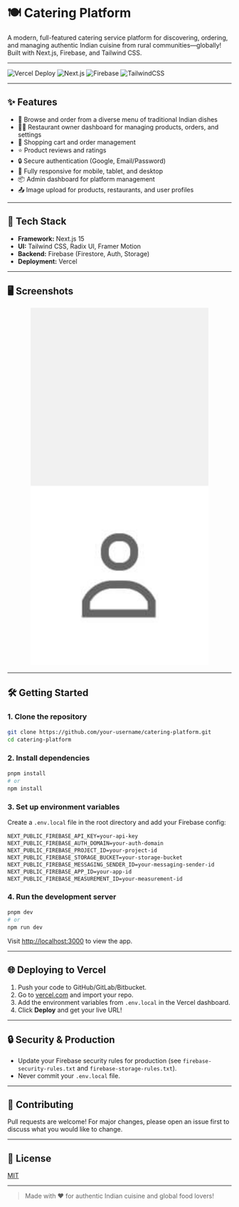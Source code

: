 # 🍽️ Catering Platform

A modern, full-featured catering service platform for discovering, ordering, and managing authentic Indian cuisine from rural communities—globally! Built with Next.js, Firebase, and Tailwind CSS.

---

![Vercel Deploy](https://vercel.com/button)
![Next.js](https://img.shields.io/badge/Next.js-15-blue?logo=nextdotjs)
![Firebase](https://img.shields.io/badge/Firebase-yellow?logo=firebase)
![TailwindCSS](https://img.shields.io/badge/TailwindCSS-38B2AC?logo=tailwindcss)

---

## ✨ Features
- 🥘 Browse and order from a diverse menu of traditional Indian dishes
- 👨‍🍳 Restaurant owner dashboard for managing products, orders, and settings
- 🛒 Shopping cart and order management
- ⭐ Product reviews and ratings
- 🔒 Secure authentication (Google, Email/Password)
- 📱 Fully responsive for mobile, tablet, and desktop
- 📦 Admin dashboard for platform management
- 📤 Image upload for products, restaurants, and user profiles

---

## 🚀 Tech Stack
- **Framework:** Next.js 15
- **UI:** Tailwind CSS, Radix UI, Framer Motion
- **Backend:** Firebase (Firestore, Auth, Storage)
- **Deployment:** Vercel

---

## 🖥️ Screenshots
<!-- Add your screenshots here -->
<p align="center">
  <img src="public/placeholder.jpg" alt="Landing Page" width="400"/>
  <img src="public/placeholder-user.jpg" alt="User Profile" width="400"/>
</p>

---

## 🛠️ Getting Started

### 1. **Clone the repository**
```bash
git clone https://github.com/your-username/catering-platform.git
cd catering-platform
```

### 2. **Install dependencies**
```bash
pnpm install
# or
npm install
```

### 3. **Set up environment variables**
Create a `.env.local` file in the root directory and add your Firebase config:
```env
NEXT_PUBLIC_FIREBASE_API_KEY=your-api-key
NEXT_PUBLIC_FIREBASE_AUTH_DOMAIN=your-auth-domain
NEXT_PUBLIC_FIREBASE_PROJECT_ID=your-project-id
NEXT_PUBLIC_FIREBASE_STORAGE_BUCKET=your-storage-bucket
NEXT_PUBLIC_FIREBASE_MESSAGING_SENDER_ID=your-messaging-sender-id
NEXT_PUBLIC_FIREBASE_APP_ID=your-app-id
NEXT_PUBLIC_FIREBASE_MEASUREMENT_ID=your-measurement-id
```

### 4. **Run the development server**
```bash
pnpm dev
# or
npm run dev
```
Visit [http://localhost:3000](http://localhost:3000) to view the app.

---

## 🌐 Deploying to Vercel
1. Push your code to GitHub/GitLab/Bitbucket.
2. Go to [vercel.com](https://vercel.com/) and import your repo.
3. Add the environment variables from `.env.local` in the Vercel dashboard.
4. Click **Deploy** and get your live URL!

---

## 🔒 Security & Production
- Update your Firebase security rules for production (see `firebase-security-rules.txt` and `firebase-storage-rules.txt`).
- Never commit your `.env.local` file.

---

## 🤝 Contributing
Pull requests are welcome! For major changes, please open an issue first to discuss what you would like to change.

---

## 📄 License
[MIT](LICENSE)

---

> Made with ❤️ for authentic Indian cuisine and global food lovers! 
